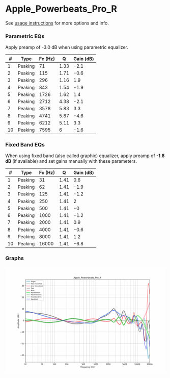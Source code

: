 # Apple_Powerbeats_Pro_R
See [usage instructions](https://github.com/jaakkopasanen/AutoEq#usage) for more options and info.

### Parametric EQs
Apply preamp of -3.0 dB when using parametric equalizer.

|   # | Type    |   Fc (Hz) |    Q |   Gain (dB) |
|-----|---------|-----------|------|-------------|
|   1 | Peaking |        71 | 1.33 |        -2.1 |
|   2 | Peaking |       115 | 1.71 |        -0.6 |
|   3 | Peaking |       296 | 1.16 |         1.9 |
|   4 | Peaking |       843 | 1.54 |        -1.9 |
|   5 | Peaking |      1726 | 1.62 |         1.4 |
|   6 | Peaking |      2712 | 4.38 |        -2.1 |
|   7 | Peaking |      3578 | 5.83 |         3.3 |
|   8 | Peaking |      4741 | 5.87 |        -4.6 |
|   9 | Peaking |      6212 | 5.11 |         3.3 |
|  10 | Peaking |      7595 | 6    |        -1.6 |

### Fixed Band EQs
When using fixed band (also called graphic) equalizer, apply preamp of **-1.8 dB** (if available) and set gains manually with these parameters.

|   # | Type    |   Fc (Hz) |    Q |   Gain (dB) |
|-----|---------|-----------|------|-------------|
|   1 | Peaking |        31 | 1.41 |         0.6 |
|   2 | Peaking |        62 | 1.41 |        -1.9 |
|   3 | Peaking |       125 | 1.41 |        -1.2 |
|   4 | Peaking |       250 | 1.41 |         2   |
|   5 | Peaking |       500 | 1.41 |        -0   |
|   6 | Peaking |      1000 | 1.41 |        -1.2 |
|   7 | Peaking |      2000 | 1.41 |         0.9 |
|   8 | Peaking |      4000 | 1.41 |        -0.6 |
|   9 | Peaking |      8000 | 1.41 |         1.2 |
|  10 | Peaking |     16000 | 1.41 |        -6.8 |

### Graphs
![](./Apple_Powerbeats_Pro_R.png)
